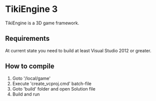 TikiEngine 3
============


TikiEngine is a 3D game framework.


Requirements
------------

At current state you need to build at least Visual Studio 2012 or greater.


How to compile
--------------

1. Goto '/local/game'
2. Execute 'create_vcproj.cmd' batch-file
3. Goto 'build' folder and open Solution file
4. Build and run
